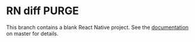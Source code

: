 # RN diff PURGE

This branch contains a blank React Native project.
See the [documentation](https://github.com/pvinis/rn-diff-purge/blob/master/README.md) on master for details.
